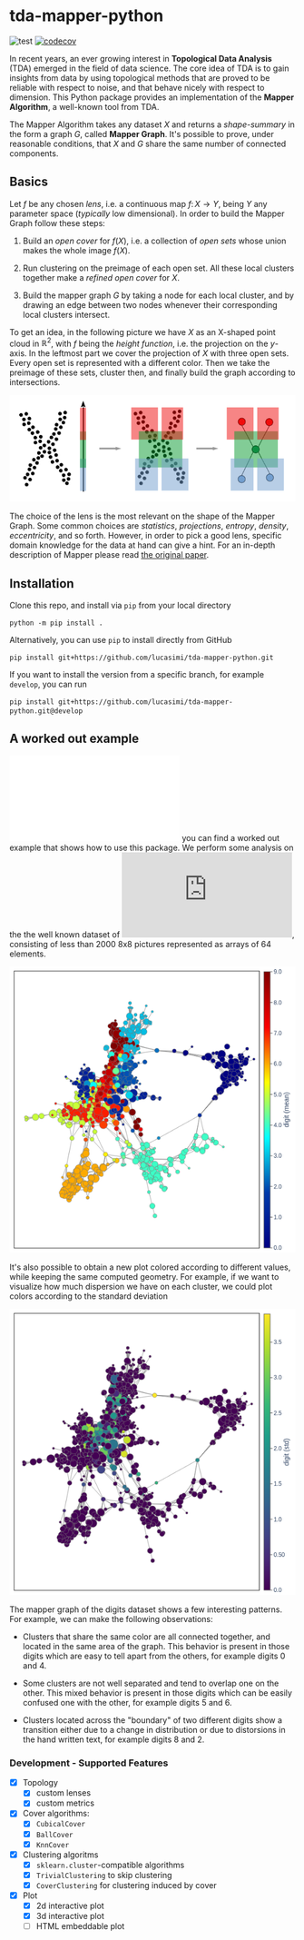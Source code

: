# tda-mapper-python 

![test](https://github.com/lucasimi/tda-mapper-python/actions/workflows/test.yml/badge.svg) [![codecov](https://codecov.io/github/lucasimi/tda-mapper-python/graph/badge.svg?token=FWSD8JUG6R)](https://codecov.io/github/lucasimi/tda-mapper-python)

In recent years, an ever growing interest in **Topological Data Analysis** (TDA) emerged in the field of data science. The core idea of TDA is to gain insights from data by using topological methods that are proved to be reliable with respect to noise, and that behave nicely with respect to dimension. This Python package provides an implementation of the **Mapper Algorithm**, a well-known tool from TDA. 

The Mapper Algorithm takes any dataset $X$ and returns a *shape-summary* in the form a graph $G$, called **Mapper Graph**. It's possible to prove, under reasonable conditions, that $X$ and $G$ share the same number of connected components.

## Basics

Let $f$ be any chosen *lens*, i.e. a continuous map $f \colon X \to Y$, being $Y$ any parameter space (*typically* low dimensional). In order to build the Mapper Graph follow these steps:

1. Build an *open cover* for $f(X)$, i.e. a collection of *open sets* whose union makes the whole image $f(X)$.

2. Run clustering on the preimage of each open set. All these local clusters together make a *refined open cover* for $X$.

3. Build the mapper graph $G$ by taking a node for each local cluster, and by drawing an edge between two nodes whenever their corresponding local clusters intersect.

To get an idea, in the following picture we have $X$ as an X-shaped point cloud in $\mathbb{R}^2$, with $f$ being the *height function*, i.e. the projection on the $y$-axis. In the leftmost part we cover the projection of $X$ with three open sets. Every open set is represented with a different color. Then we take the preimage of these sets, cluster then, and finally build the graph according to intersections.

![Steps](resources/mapper.png) 

The choice of the lens is the most relevant on the shape of the Mapper Graph. Some common choices are *statistics*, *projections*, *entropy*, *density*, *eccentricity*, and so forth. However, in order to pick a good lens, specific domain knowledge for the data at hand can give a hint. For an in-depth description of Mapper please read [the original paper](https://research.math.osu.edu/tgda/mapperPBG.pdf). 

## Installation

Clone this repo, and install via `pip` from your local directory
```
python -m pip install .
```
Alternatively, you can use `pip` to install directly from GitHub
```
pip install git+https://github.com/lucasimi/tda-mapper-python.git
```
If you want to install the version from a specific branch, for example `develop`, you can run
```
pip install git+https://github.com/lucasimi/tda-mapper-python.git@develop
```

## A worked out example

![In this file](tests/example.py) you can find a worked out example that shows how to use this package.
We perform some analysis on the the well known dataset of ![hand written digits](https://scikit-learn.org/stable/modules/generated/sklearn.datasets.load_digits.html), consisting of less than 2000 8x8 pictures represented as arrays of 64 elements.

![The mapper graph of the digits dataset, colored according to mean value](resources/digits_mean.png)

It's also possible to obtain a new plot colored according to different values, while keeping the same computed geometry. For example, if we want to visualize how much dispersion we have on each cluster, we could plot colors according to the standard deviation

![The mapper graph of the digits dataset, colored according to std](resources/digits_std.png)

The mapper graph of the digits dataset shows a few interesting patterns. For example, we can make the following observations:

* Clusters that share the same color are all connected together, and located in the same area of the graph. This behavior is present in those digits which are easy to tell apart from the others, for example digits 0 and 4.

* Some clusters are not well separated and tend to overlap one on the other. This mixed behavior is present in those digits which can be easily confused one with the other, for example digits 5 and 6.

* Clusters located across the "boundary" of two different digits show a transition either due to a change in distribution or due to distorsions in the hand written text, for example digits 8 and 2.


### Development - Supported Features

- [x] Topology
    - [x] custom lenses
    - [x] custom metrics

- [x] Cover algorithms:
    - [x] `CubicalCover`
    - [x] `BallCover`
    - [x] `KnnCover`

- [x] Clustering algoritms
    - [x] `sklearn.cluster`-compatible algorithms
    - [x] `TrivialClustering` to skip clustering
    - [x] `CoverClustering` for clustering induced by cover

- [x] Plot
    - [x] 2d interactive plot
    - [x] 3d interactive plot
    - [ ] HTML embeddable plot
